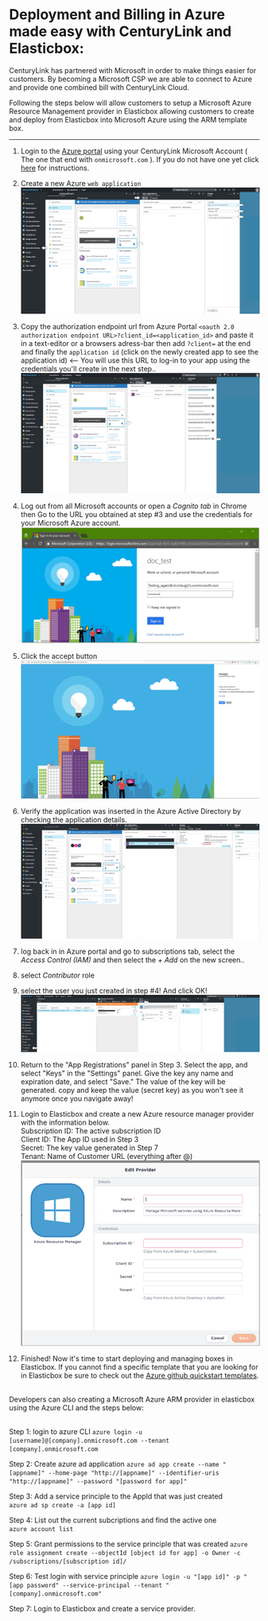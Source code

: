 

# Deployment and Billing in Azure made easy with CenturyLink and Elasticbox:

CenturyLink has partnered with Microsoft in order to make things easier for customers. By becoming a Microsoft CSP we are able to connect to Azure and provide one combined bill with CenturyLink Cloud.

Following the steps below will allow customers to setup a Microsoft Azure Resource Management provider in Elasticbox allowing customers to create and deploy from Elasticbox into Microsoft Azure using the ARM template box.

___
1. Login to the [Azure portal](https://portal.azure.com/) using your CenturyLink Microsoft Account ( The one that end with `onmicrosoft.com` ). If you do not have one yet click [here](https://github.com/amwatson1s/kb/blob/master/kb_for_new/new_accounts.md) for instructions.

1. Create a new Azure `web application` 
![alt text](https://github.com/amwatson1s/kb/blob/master/kb_for_elasticbox/portal.png?raw=true "Logo Title Text 1")

1. Copy the authorization endpoint url from Azure Portal `<oauth 2.0 authorization endpoint URL>?client_id=<application_id>` and paste it in a text-editor or a browsers adress-bar then add `?client=` at the end and finally the `application id` (click on the newly created app to see the application id) <-- You will use this URL to log-in to your app using the credentials you'll create in the next step..
![alt text](https://github.com/amwatson1s/kb/blob/master/kb_for_elasticbox/portal2.png?raw=true)

1. Log out from all Microsoft accounts or open a *Cognito tab* in Chrome then Go to the URL you obtained at step #3 and use the credentials for your Microsoft Azure account. 
![alt text](https://github.com/amwatson1s/kb/blob/master/kb_for_elasticbox/log_in_01.JPG?raw=true)

1. Click the accept button
![alt text](https://github.com/amwatson1s/kb/blob/master/kb_for_elasticbox/accept.png?raw=true)

1. Verify the application was inserted in the Azure Active Directory by checking the application details.
![alt text](https://github.com/amwatson1s/kb/blob/master/kb_for_elasticbox/verify.png?raw=true)

1. log back in in Azure portal and go to subscriptions tab, select the *Access Control (IAM)* and then select the *+ Add* on the new screen..
 1. select *Contributor* role
 2. select the user you just created in step #4!
And click OK!
![alt text](https://github.com/amwatson1s/kb/blob/master/kb_for_elasticbox/portal4.png?raw=true)

1. Return to the "App Registrations" panel in Step 3. Select the app, and select "Keys" in the "Settings" panel. Give the key any name and expiration date, and select "Save." The value of the key will be generated. copy and keep the value (secret key) as you won't see it anymore once you navigate away!

1. Login to Elasticbox and create a new Azure resource manager provider with the information below.<br>
Subscription ID: The active subscription ID<br>
Client ID: The App ID used in Step 3<br>
Secret: The key value generated in Step 7<br>
Tenant: Name of Customer URL (everything after @)<br>
![alt text](https://github.com/amwatson1s/kb/blob/master/kb_for_elasticbox/eb.png?raw=true)

9. Finished! Now it's time to start deploying and managing boxes in Elasticbox. If you cannot find a specific template that you are looking for in Elasticbox be sure to check out the [Azure github quickstart templates](https://github.com/Azure/azure-quickstart-templates).<br><br>

Developers can also creating a Microsoft Azure ARM provider in elasticbox using the Azure CLI and the steps below:<br><br>

Step 1: login to azure CLI
`azure login -u [username]@[company].onmicrosoft.com --tenant [company].onmicrosoft.com`

Step 2: Create azure ad application
`azure ad app create --name "[appname]" --home-page "http://[appname]" --identifier-uris "http://[appname]" --password "[password for app]"`

Step 3: Add a service principle to the AppId that was just created<br>
`azure ad sp create -a [app id]`

Step 4: List out the current subcriptions and find the active one<br>
`azure account list`

Step 5: Grant permissions to the service principle that was created
`azure role assignment create --objectId [object id for app] -o Owner -c /subscriptions/[subscription id]/`

Step 6: Test login with service principle
`azure login -u "[app id]" -p "[app password" --service-principal --tenant "[company].onmicrosoft.com"`

Step 7: Login to Elasticbox and create a service provider.
